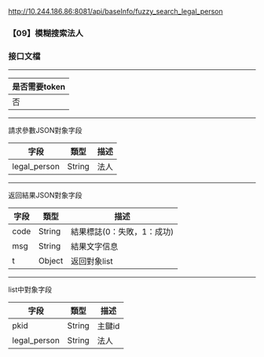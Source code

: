 http://10.244.186.86:8081/api/baseInfo/fuzzy_search_legal_person

### 【09】模糊搜索法人

### 接口文檔

***

| 是否需要token |
| ------------- |
| 否            |

***

請求參數JSON對象字段

| 字段         | 類型   | 描述 |
| ------------ | ------ | ---- |
| legal_person | String | 法人 |

***

返回結果JSON對象字段

| 字段 | 類型   | 描述                       |
| ---- | ------ | -------------------------- |
| code | String | 結果標誌(0：失敗，1：成功) |
| msg  | String | 結果文字信息               |
| t    | Object | 返回對象list               |

***

list中對象字段

| 字段         | 類型   | 描述   |
| ------------ | ------ | ------ |
| pkid         | String | 主鍵id |
| legal_person | String | 法人   |




